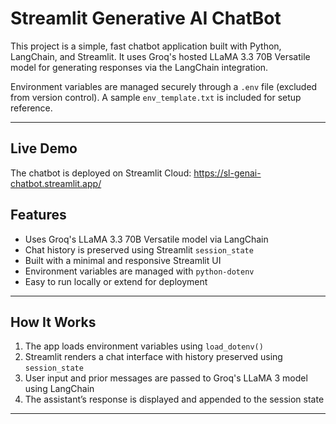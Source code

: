 # Streamlit Generative AI ChatBot

This project is a simple, fast chatbot application built with Python, LangChain, and Streamlit. It uses Groq's hosted LLaMA 3.3 70B Versatile model for generating responses via the LangChain integration.

Environment variables are managed securely through a `.env` file (excluded from version control). A sample `env_template.txt` is included for setup reference.

---
## Live Demo

The chatbot is deployed on Streamlit Cloud:
https://sl-genai-chatbot.streamlit.app/
## Features

- Uses Groq's LLaMA 3.3 70B Versatile model via LangChain
- Chat history is preserved using Streamlit `session_state`
- Built with a minimal and responsive Streamlit UI
- Environment variables are managed with `python-dotenv`
- Easy to run locally or extend for deployment

---
## How It Works

1. The app loads environment variables using `load_dotenv()`
2. Streamlit renders a chat interface with history preserved using `session_state`
3. User input and prior messages are passed to Groq's LLaMA 3 model using LangChain
4. The assistant’s response is displayed and appended to the session state

---
